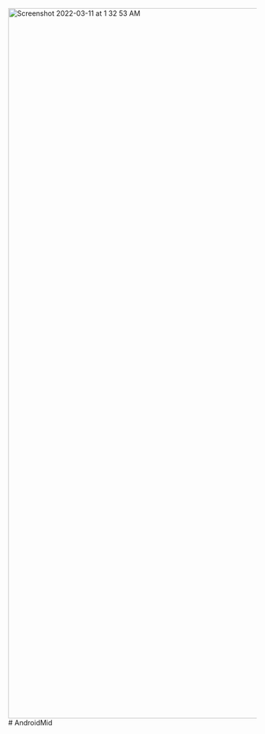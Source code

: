 <img width="1440" alt="Screenshot 2022-03-11 at 1 32 53 AM" src="https://user-images.githubusercontent.com/16819523/157758482-e57d64f7-44a7-4668-aec7-f1ff62d330b5.png">
# AndroidMid
